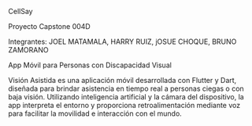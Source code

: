 CellSay 

Proyecto Capstone 004D

Integrantes: JOEL MATAMALA, HARRY RUIZ, jOSUE CHOQUE, BRUNO ZAMORANO

App Móvil para Personas con Discapacidad Visual

Visión Asistida es una aplicación móvil desarrollada con Flutter y Dart, diseñada para brindar asistencia en tiempo real a personas ciegas o con baja visión. Utilizando inteligencia artificial y la cámara del dispositivo, la app interpreta el entorno y proporciona retroalimentación mediante voz para facilitar la movilidad e interacción con el mundo.
